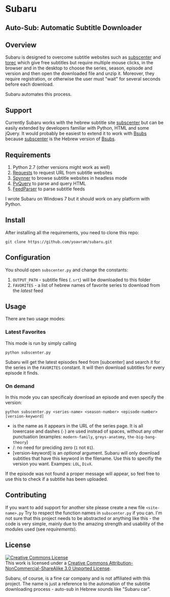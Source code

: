 # Subaru
## Auto-Sub: Automatic Subtitle Downloader

## Overview
Subaru is designed to overcome subtitle websites such as [subscenter] and [torec] which give free subtitles but require multiple mouse clicks, in the browser and in the desktop to choose the series, season, episode and version and then open the downloaded file and unzip it. Moreover, they require registration, or otherwise the user must "wait" for several seconds before each download.

Subaru automates this process.

## Support 

Currently Subaru works with the hebrew subtitle site [subscenter] but can be easily extended by developers familiar with Python, HTML and some jQuery.
It would probably be easiest to extend it to work with [Bsubs] because [subscenter] is the Hebrew version of [Bsubs].

## Requirements

1. Python 2.7 (other versions might work as well)
2. [Requests] to request URL from subtitle websites
3. [Spynner] to browse subtitle websites in headless mode
4. [PyQuery] to parse and query HTML 
5. [FeedParser] to parse subtitle feeds

I wrote Subaru on Windows 7 but it should work on any platform with Python.

## Install

After installing all the requirements, you need to clone this repo:

```
git clone https://github.com/yoavram/subaru.git
```

## Configuration

You should open `subscenter.py` and change the constants:
1. `OUTPUT_PATH` - subtitle files (`.srt`) will be downloaded to this folder
2. `FAVORITES` - a list of hebrew names of favorite series to download from the *latest* feed

## Usage

There are two usage modes:

### Latest Favorites

This mode is run by simply calling 
```
python subscenter.py
```
Subaru will get the latest episodes feed from [subcenter] and search it for the series in the `FAVORITES` constant. It will then download subtitles for every episode it finds.

### On demand

In this mode you can specificaly download an episode and even specify the version:
```
python subscenter.py <series-name> <season-number> <episode-number> [version-keyword]
```
  * <series-name> is the name as it appears in the URL of the series page. It is all lowercase and dashes (`-`) are used instead of spaces, without any other punctuation (examples: `modern-family`, `greys-anatomy`, `the-big-bang-theory`)
  * <seasnon-number>/<episode-number>: no need for preciding zero (`1` not `01`).
  * [version-keyword] is an *optional* argument. Subaru will only download subtitles that have this keyword in the filename. Use this to specifiy the version you want. Exampes: `LOL`, `DivX`.

If the episode was not found a proper message will appear, so feel free to use this to check if a subtitle has been uploaded.

## Contributing

If you want to add support for another site please create a new file `<site-name>.py` Try to respect the function names in `subscenter.py` if you can. 
I'm not sure that this project needs to be abstracted or anything like this - the code is very simple, mainly due to the amazing strength and usability of the modules used (see *requirements*).

## License

<a rel="license" href="http://creativecommons.org/licenses/by-nc-sa/3.0/"><img alt="Creative Commons License" style="border-width:0" src="http://i.creativecommons.org/l/by-nc-sa/3.0/80x15.png" /></a><br />This work is licensed under a <a rel="license" href="http://creativecommons.org/licenses/by-nc-sa/3.0/">Creative Commons Attribution-NonCommercial-ShareAlike 3.0 Unported License</a>.

Subaru, of course, is a fine car company and is not affiliated with this project. The name is just a reference to the automation of the subtitle downloading process - auto-sub in Hebrew sounds like "Subaru car".


[subscenter]: http://www.subscenter.org/
[torec]: http://torec.net/
[Requests]: http://python-requests.org/
[Spynner]: https://github.com/makinacorpus/spynner
[FeedParser]: http://code.google.com/p/feedparser/
[PyQuery]: https://github.com/gawel/pyquery/
[Bsubs]: http://www.bsubs.com/en/
